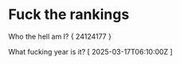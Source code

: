 # Fuck the rankings

Who the hell am I?
{ 24124177 }

What fucking year is it?
[ 2025-03-17T06:10:00Z ]
